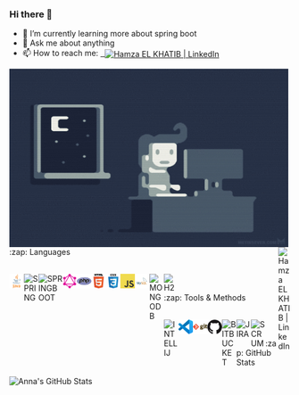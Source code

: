 ### Hi there 👋



- 🌱 I’m currently learning more about spring boot
- 💬 Ask me about anything
- 📫 How to reach me: [&nbsp;&nbsp;<img align="center" alt="Hamza EL KHATIB | LinkedIn" width="22px" src="https://cdn-icons-png.flaticon.com/512/174/174857.png" />][linkedin]

<img align="left" alt="GIF" src="https://github.com/HamzaELKhatib/HamzaELKhatib/blob/main/coding.gif?raw=true" width="500" height="320" />

[<img align="right" alt="Hamza EL KHATIB | LinkedIn" width="22px" src="https://cdn.jsdelivr.net/npm/simple-icons@v3/icons/linkedin.svg" />][linkedin]

<br />
<br /><br /><br /><br /><br /><br /><br /><br /><br /><br /><br /><br /><br /><br />
<br />
<summary>:zap: Languages</summary>

<br />

[<img align="left" alt="JAVA" width="26px" src="https://raw.githubusercontent.com/github/explore/80688e429a7d4ef2fca1e82350fe8e3517d3494d/topics/java/java.png" />][linkedin]
[<img align="left" alt="SPRING" width="26px" src="https://user-images.githubusercontent.com/33158051/103925017-e7673b80-50e4-11eb-9379-ceb82e3f382c.png" />][linkedin]
[<img align="left" alt="SPRINGBOOT" width="43px" src="https://user-images.githubusercontent.com/33158051/103466606-760a4000-4d14-11eb-9941-2f3d00371471.png" />][linkedin]
[<img align="left" alt="GRAPHQL" width="26px" src="https://raw.githubusercontent.com/github/explore/80688e429a7d4ef2fca1e82350fe8e3517d3494d/topics/graphql/graphql.png" />][linkedin]
[<img align="left" alt="PHP" width="26px" src="https://raw.githubusercontent.com/github/explore/80688e429a7d4ef2fca1e82350fe8e3517d3494d/topics/php/php.png" />][linkedin]
[<img align="left" alt="HTML5" width="26px" src="https://raw.githubusercontent.com/github/explore/80688e429a7d4ef2fca1e82350fe8e3517d3494d/topics/html/html.png" />][linkedin]
[<img align="left" alt="CSS3" width="26px" src="https://raw.githubusercontent.com/github/explore/80688e429a7d4ef2fca1e82350fe8e3517d3494d/topics/css/css.png" />][linkedin]
[<img align="left" alt="JavaScript" width="26px" src="https://raw.githubusercontent.com/github/explore/80688e429a7d4ef2fca1e82350fe8e3517d3494d/topics/javascript/javascript.png" />][linkedin]
[<img align="left" alt="MYSQL" width="26px" src="https://raw.githubusercontent.com/github/explore/80688e429a7d4ef2fca1e82350fe8e3517d3494d/topics/mysql/mysql.png" />][linkedin]
[<img align="left" alt="MONGODB" width="26px" src="https://github.com/mongodb-js/leaf/blob/master/dist/mongodb-leaf_128x128.png" />][linkedin]
[<img align="left" alt="H2" width="26px" src="https://h2database.com/html/images/h2-logo-2.png" />][linkedin]


<br />
<br />
<summary>:zap: Tools & Methods</summary>

<br />

[<img align="left" alt="INTELLIJ" width="26px" src="https://pbs.twimg.com/profile_images/1206618215767584769/zl48EuhC_400x400.jpg" />][linkedin]
[<img align="left" alt="Visual Studio Code" width="26px" src="https://raw.githubusercontent.com/github/explore/80688e429a7d4ef2fca1e82350fe8e3517d3494d/topics/visual-studio-code/visual-studio-code.png" />][linkedin]
[<img align="left" alt="Git" width="26px" src="https://raw.githubusercontent.com/github/explore/80688e429a7d4ef2fca1e82350fe8e3517d3494d/topics/git/git.png" />][linkedin]
[<img align="left" alt="GitHub" width="26px" src="https://raw.githubusercontent.com/github/explore/78df643247d429f6cc873026c0622819ad797942/topics/github/github.png" />][linkedin]
[<img align="left" alt="BITBUCKET" width="26px" src="https://e7.pngegg.com/pngimages/475/330/png-clipart-bitbucket-computer-software-github-bitbucket-server-blue-angle.png" />][linkedin]
[<img align="left" alt="JIRA" width="26px" src="https://camo.githubusercontent.com/9f105d17211202e728af348707328453142d60e9d22d96e40fd9c8f1923142e6/68747470733a2f2f63646e2e776f726c64766563746f726c6f676f2e636f6d2f6c6f676f732f6a6972612d312e737667" />][linkedin]
[<img align="left" alt="SCRUM" width="26px" src="https://user-images.githubusercontent.com/33634168/89199023-49f46280-d5ae-11ea-8f21-34d69074b8f9.png" />][linkedin]



<br />
<br />


 

  <summary>:zap: GitHub Stats</summary>

<br />

  <img align="left" alt="Anna's GitHub Stats" src="https://github-readme-stats.vercel.app/api?username=HamzaELKhatib&show_icons=true&hide_border=true" />



 


[linkedin]: https://www.linkedin.com/in/hamza-el-khatib-826947171/
